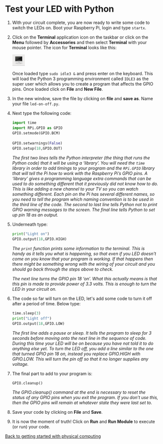 # Test your LED with Python

1. With your circuit complete, you are now ready to write some code to switch the LEDs on. Boot your Raspberry Pi, login and type `startx`.

1. Click on the **Terminal** application icon on the taskbar or click on the **Menu** followed by **Accessories** and then select **Terminal** with your mouse pointer. The icon for **Terminal** looks like this:

    ![](images/terminal-icon.png)

    Once loaded type `sudo idle3 &` and press enter on the keyboard. This will load the Python 3 programming environment called `IDLE3` as the super user which allows you to create a program that affects the GPIO pins. Once loaded click on **File** and **New File**.

1. In the new window, save the file by clicking on **file** and **save as**. Name your file `led-on-off.py`.

1. Next type the following code:

    ```python
    import time
    import RPi.GPIO as GPIO
    GPIO.setmode(GPIO.BCM)
    
    GPIO.setwarnings(False)
    GPIO.setup(18,GPIO.OUT)
    ```
    *The first two lines tells the Python interpreter (the thing that runs the Python code) that it will be using a ‘library’. You will need the `time` library in order to add timings to your program and the `RPi.GPIO` library that will tell the Pi how to work with the Raspberry Pi’s GPIO pins. A ‘library’ gives a programming language extra commands that can be used to do something different that it previously did not know how to do. This is like adding a new channel to your TV so you can watch something different. Each pin on the Pi has several different names, so you need to tell the program which naming convention is to be used in the third line of the code. The second to last line tells Python not to print GPIO warning messages to the screen. The final line tells Python to set up pin 18 as an output.*
    
1. Underneath type:

    ```python
    print("Light on")
    GPIO.output(18,GPIO.HIGH)
    ```
    *The `print` function prints some information to the terminal. This is handy as it tells you what is happening, so that even if you LED doesn't come on you know that your program is working. If that happens then there might be something wrong with the wiring of your circuit and you should go back through the steps above to check.*
    
    *The next line turns the GPIO pin 18 ‘on’. What this actually means is that this pin is made to provide power of 3.3 volts. This is enough to turn the LED in your circuit on.*
    
1. The code so far will turn on the LED, let's add some code to turn it off after a period of time. Below type:

    ```python
    time.sleep(3)
    print("Light off")
    GPIO.output(18,GPIO.LOW)
    ```
    *The first line adds a pause or sleep. It tells the program to sleep for 3 seconds before moving onto the next line in the sequence of code. During this time your LED will be on because you have not told it to do anything else yet. To turn the LED off, you add a line similar to the one that turned GPIO pin 18 on, instead you replace GPIO.HIGH with GPIO.LOW. This will turn the pin off so that it no longer supplies any voltage.*

1. The final part to add to your program is:

    ```python
    GPIO.cleanup()
    ```
    
    *The GPIO.cleanup() command at the end is necessary to reset the status of any GPIO pins when you exit the program. If you don’t use this, then the GPIO pins will remain at whatever state they were last set to.*

1.	Save your code by clicking on **File** and **Save**.

1. It is now the moment of truth! Click on **Run** and **Run Module** to execute (or run) your code. 

[Back to getting started with physical computing](worksheet.md)
